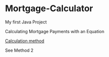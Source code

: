 # Mortgage-Calculator
My first Java Project

Calculating Mortgage Payments with an Equation

[Calculation method](https://www.wikihow.com/Calculate-Mortgage-Payments)

See Method 2
